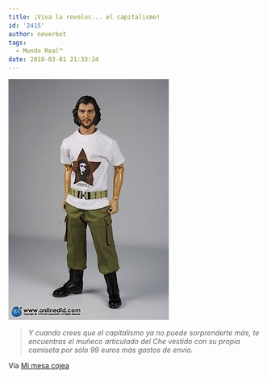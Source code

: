 ```yaml
---
title: ¡Viva la revoluc... el capitalismo!
id: '2415'
author: neverbot
tags:
  - Mundo Real™
date: 2010-03-01 21:33:24
---
```


![201003012132.jpg](./viva-la-revoluc-el-capitalismo/201003012132.jpg)

> _Y cuando crees que el capitalismo ya no puede sorprenderte más, te encuentras el muñeco articulado del Che vestido con su propia camiseta por sólo 99 euros más gastos de envío._

Vía [Mi mesa cojea](http://www.mimesacojea.com/2010/02/patria-o-muerte.html)